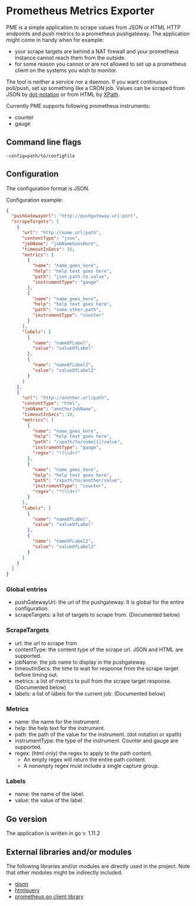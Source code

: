 # Prometheus Metrics Exporter

PME is a simple application to scrape values from JSON or HTML HTTP endpoints and push metrics to a prometheus 
pushgateway.
The application might come in handy when for example:
- your scrape targets are behind a NAT firewall and your prometheus instance cannot reach them from the outside.
- for some reason you cannot or are not allowed to set up a prometheus client on the systems you wish to monitor.

The tool is neither a service nor a daemon. If you want continuous poll/push, set up something like a CRON job.
Values can be scraped from JSON by [dot-notation](https://docs.oracle.com/en/database/oracle/oracle-database/12.2/adjsn/simple-dot-notation-access-to-json-data.html#GUID-7249417B-A337-4854-8040-192D5CEFD576)
 or from HTML by [XPath](https://en.wikipedia.org/wiki/XPath).

Currently PME supports following prometheus instruments:
 - counter
 - gauge

## Command line flags
`-config=path/to/configFile`

## Configuration
The configuration format is JSON.

Configuration example:

```json
{
  "pushGatewayUrl": "http://pushgateway.url:port",
  "scrapeTargets": [
    {
      "url": "http://some.url/path",
      "contentType": "json",
      "jobName": "jobNameGoesHere",
      "timeoutInSecs": 10,
      "metrics": [
        {
          "name": "name_goes_here",
          "help": "help text goes here",
          "path": "json.path.to.value",
          "instrumentType": "gauge"
        },
        {
          "name": "name_goes_here",
          "help": "help text goes here",
          "path": "some.other.path",
          "instrumentType": "counter"
        }
      ],
      "labels": [
        {
          "name": "nameOfLabel",
          "value": "valueOfLabel"
        },
        {
          "name": "nameOfLabel2",
          "value": "valueOfLabel2"
        }
      ]
    },
    {
      "url": "http://another.url/path",
      "contentType": "html",
      "jobName": "anotherJobName",
      "timeoutInSecs": 10,
      "metrics": [
        {
          "name": "name_goes_here",
          "help": "help text goes here",
          "path": "/xpath/to/some[1]/value",
          "instrumentType": "gauge",
          "regex": "*(\\d+)"
        },
        {
          "name": "name_goes_here",
          "help": "help text goes here",
          "path": "/xpath/to/another/value",
          "instrumentType": "counter",
          "regex": "*(\\d+)"
        }
      ],
      "labels": [
        {
          "name": "nameOfLabel",
          "value": "valueOfLabel"
        },
        {
          "name": "nameOfLabel2",
          "value": "valueOfLabel2"
        }
      ]
    }
  ]
}
```
### Global entries
- pushGatewayUrl: the url of the pushgateway. It is global for the entire configuration.
- scrapeTargets: a list of targets to scrape from. (Documented below)

### ScrapeTargets
- url: the url to scrape from
- contentType: the content type of the scrape url. JSON and HTML are supported.
- jobName: the job name to display in the pushgateway.
- timeoutInSecs: the time to wait for response from the scrape target before timing out.
- metrics: a list of metrics to pull from the scrape target response. (Documented below)
- labels: a list of labels for the current job. (Documented below)

### Metrics
- name: the name for the instrument.
- help: the help text for the instrument.
- path: the path of the value for the instrument. (dot notation or xpath)
- instrumentType: the type of the instrument. Counter and gauge are supported.
- regex: (html only) the regex to apply to the path content.
  - An empty regex will return the entire path content.
  - A nonempty regex must include a single capture group. 

### Labels
- name: the name of the label.
- value: the value of the label.

## Go version
The application is written in go v. 1.11.2

## External libraries and/or modules
The following libraries and/or modules are directly used in the project.
Note that other modules might be indirectly included. 

- [gjson](https://github.com/tidwall/gjson)
- [htmlquery](https://github.com/antchfx/htmlquery)
- [prometheus go client library](https://github.com/prometheus/client_golang)